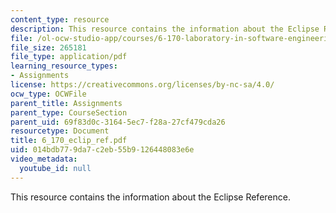 ```yaml
---
content_type: resource
description: This resource contains the information about the Eclipse Reference.
file: /ol-ocw-studio-app/courses/6-170-laboratory-in-software-engineering-fall-2005/014bdb779da7c2eb55b9126448083e6e_6_170_eclip_ref.pdf
file_size: 265181
file_type: application/pdf
learning_resource_types:
- Assignments
license: https://creativecommons.org/licenses/by-nc-sa/4.0/
ocw_type: OCWFile
parent_title: Assignments
parent_type: CourseSection
parent_uid: 69f83d0c-3164-5ec7-f28a-27cf479cda26
resourcetype: Document
title: 6_170_eclip_ref.pdf
uid: 014bdb77-9da7-c2eb-55b9-126448083e6e
video_metadata:
  youtube_id: null
---
```

This resource contains the information about the Eclipse Reference.